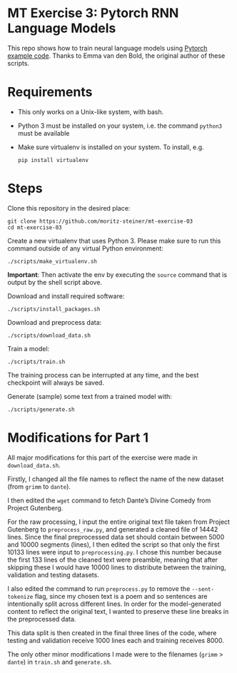 # MT Exercise 3: Pytorch RNN Language Models

This repo shows how to train neural language models using [Pytorch example code](https://github.com/pytorch/examples/tree/master/word_language_model). Thanks to Emma van den Bold, the original author of these scripts. 

# Requirements

- This only works on a Unix-like system, with bash.
- Python 3 must be installed on your system, i.e. the command `python3` must be available
- Make sure virtualenv is installed on your system. To install, e.g.

    `pip install virtualenv`

# Steps

Clone this repository in the desired place:

    git clone https://github.com/moritz-steiner/mt-exercise-03
    cd mt-exercise-03

Create a new virtualenv that uses Python 3. Please make sure to run this command outside of any virtual Python environment:

    ./scripts/make_virtualenv.sh

**Important**: Then activate the env by executing the `source` command that is output by the shell script above.

Download and install required software:

    ./scripts/install_packages.sh

Download and preprocess data:

    ./scripts/download_data.sh

Train a model:

    ./scripts/train.sh

The training process can be interrupted at any time, and the best checkpoint will always be saved.

Generate (sample) some text from a trained model with:

    ./scripts/generate.sh

# Modifications for Part 1

All major modifications for this part of the exercise were made in `download_data.sh`.

Firstly, I changed all the file names to reflect the name of the new dataset (from `grimm` to `dante`).

I then edited the `wget` command to fetch Dante’s Divine Comedy from Project Gutenberg.

For the raw processing, I input the entire original text file taken from Project Gutenberg to `preprocess_raw.py`, and generated a cleaned file of 14442 lines. Since the final preprocessed data set should contain between 5000 and 10000 segments (lines), I then edited the script so that only the first 10133 lines were input to `preprocessing.py`. I chose this number because the first 133 lines of the cleaned text were preamble, meaning that after skipping these I would have 10000 lines to distribute between the training, validation and testing datasets.

I also edited the command to run `preprocess.py` to remove the `--sent-tokenize` flag, since my chosen text is a poem and so sentences are intentionally split across different lines. In order for the model-generated content to reflect the original text, I wanted to preserve these line breaks in the preprocessed data.

This data split is then created in the final three lines of the code, where testing and validation receive 1000 lines each and training receives 8000.

The only other minor modifications I made were to the filenames (`grimm` > `dante`) in `train.sh` and `generate.sh`.


